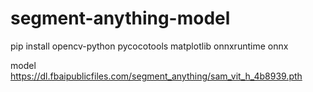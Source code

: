 # segment-anything-model

pip install opencv-python pycocotools matplotlib onnxruntime onnx


model
https://dl.fbaipublicfiles.com/segment_anything/sam_vit_h_4b8939.pth

